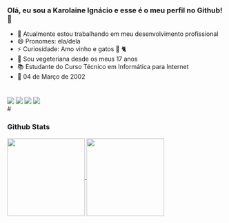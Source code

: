 ### Olá, eu sou a Karolaine Ignácio e esse é o meu perfil no Github! 🫡

- 🔭 Atualmente estou trabalhando em meu desenvolvimento profissional
- 😄 Pronomes: ela/dela
- ⚡ Curiosidade: Amo vinho e gatos 🍷 🐈
- 🌱 Sou vegeteriana desde os meus 17 anos
- 📚 Estudante do Curso Técnico em Informática para Internet
- 📍 04 de Março de 2002
#
<div>
  <a href="https://www.instagram.com/karolaineign/"> <img src="https://img.shields.io/badge/Instagram-E4405F?style=for-the-badge&logo=instagram&logoColor=white"></a>
  <a href="krlaineignacio@gmail.com"> <img src="	https://img.shields.io/badge/Gmail-D14836?style=for-the-badge&logo=gmail&logoColor=white"></a>
  <a href="https://www.linkedin.com/in/karolaine-ignacio-5a93a3214/"> <img src="https://img.shields.io/badge/LinkedIn-0077B5?style=for-the-badge&logo=linkedin&logoColor=white"></a>
  <a href="https://www.facebook.com/karolaine.ignacio/"> <img src="	https://img.shields.io/badge/Facebook-1877F2?style=for-the-badge&logo=facebook&logoColor=white"></a>

</div>
#
<h3>Github Stats</h3>
<div>
  <a href="https://github.com/KrlIgnacio">
  <img height="180em" align="center" src="https://github-readme-stats.vercel.app/api?username=KrlIgnacio&theme=midnight-purple&show_icons=true&hide=stars" />
  <img height="180em" align="center" src="https://github-readme-stats.vercel.app/api/top-langs/?username=KrlIgnacio&hide_progress=true&theme=midnight-purple" />
</div>
